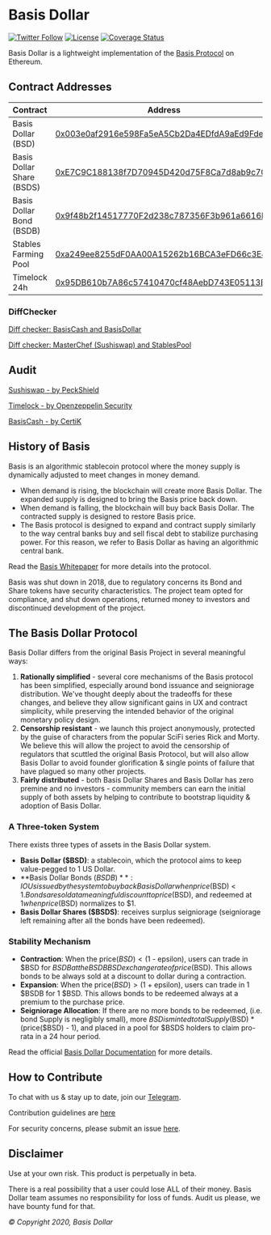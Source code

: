 # Basis Dollar

[![Twitter Follow](https://img.shields.io/twitter/follow/basisdollar?label=Follow)](https://twitter.com/basisdollar)
[![License](https://img.shields.io/github/license/Basis-dollar/basisdollarprotocol)](https://github.com/Basis-Dollar/basisdollar-protocol/blob/master/LICENSE)
[![Coverage Status](https://coveralls.io/repos/github/Basis-Dollar/basisdollar-protocol/badge.svg?branch=master)](https://coveralls.io/github/Basis-Dollar/basisdollar-protocol?branch=master)

Basis Dollar is a lightweight implementation of the [Basis Protocol](basis.io) on Ethereum.

## Contract Addresses
| Contract  | Address |
| ------------- | ------------- |
| Basis Dollar (BSD) | [0x003e0af2916e598Fa5eA5Cb2Da4EDfdA9aEd9Fde](https://etherscan.io/token/0x003e0af2916e598Fa5eA5Cb2Da4EDfdA9aEd9Fde) |
| Basis Dollar Share (BSDS) | [0xE7C9C188138f7D70945D420d75F8Ca7d8ab9c700](https://etherscan.io/token/0xE7C9C188138f7D70945D420d75F8Ca7d8ab9c700) |
| Basis Dollar Bond (BSDB) | [0x9f48b2f14517770F2d238c787356F3b961a6616F](https://etherscan.io/token/0x9f48b2f14517770F2d238c787356F3b961a6616F) |
| Stables Farming Pool | [0xa249ee8255dF0AA00A15262b16BCA3eFD66c3E4C](https://etherscan.io/address/0xa249ee8255dF0AA00A15262b16BCA3eFD66c3E4C#code) |
| Timelock 24h | [0x95DB610b7A86c57410470cf48AebD743E05113Bc](https://etherscan.io/address/0x95DB610b7A86c57410470cf48AebD743E05113Bc#code) |

### DiffChecker
[Diff checker: BasisCash and BasisDollar](https://www.diffchecker.com/cAbZZfEX)

[Diff checker: MasterChef (Sushiswap) and StablesPool](https://www.diffchecker.com/75LLSt63)

## Audit
[Sushiswap - by PeckShield](https://github.com/peckshield/publications/blob/master/audit_reports/PeckShield-Audit-Report-SushiSwap-v1.0.pdf)

[Timelock - by Openzeppelin Security](https://blog.openzeppelin.com/compound-finance-patch-audit)

[BasisCash - by CertiK](https://www.dropbox.com/s/ed5vxvaple5e740/REP-Basis-Cash-06_11_2020.pdf)

## History of Basis

Basis is an algorithmic stablecoin protocol where the money supply is dynamically adjusted to meet changes in money demand.  

- When demand is rising, the blockchain will create more Basis Dollar. The expanded supply is designed to bring the Basis price back down.
- When demand is falling, the blockchain will buy back Basis Dollar. The contracted supply is designed to restore Basis price.
- The Basis protocol is designed to expand and contract supply similarly to the way central banks buy and sell fiscal debt to stabilize purchasing power. For this reason, we refer to Basis Dollar as having an algorithmic central bank.

Read the [Basis Whitepaper](http://basis.io/basis_whitepaper_en.pdf) for more details into the protocol. 

Basis was shut down in 2018, due to regulatory concerns its Bond and Share tokens have security characteristics. The project team opted for compliance, and shut down operations, returned money to investors and discontinued development of the project. 

## The Basis Dollar Protocol

Basis Dollar differs from the original Basis Project in several meaningful ways: 

1. **Rationally simplified** - several core mechanisms of the Basis protocol has been simplified, especially around bond issuance and seigniorage distribution. We've thought deeply about the tradeoffs for these changes, and believe they allow significant gains in UX and contract simplicity, while preserving the intended behavior of the original monetary policy design. 
2. **Censorship resistant** - we launch this project anonymously, protected by the guise of characters from the popular SciFi series Rick and Morty. We believe this will allow the project to avoid the censorship of regulators that scuttled the original Basis Protocol, but will also allow Basis Dollar to avoid founder glorification & single points of failure that have plagued so many other projects. 
3. **Fairly distributed** - both Basis Dollar Shares and Basis Dollar has zero premine and no investors - community members can earn the initial supply of both assets by helping to contribute to bootstrap liquidity & adoption of Basis Dollar. 

### A Three-token System

There exists three types of assets in the Basis Dollar system. 

- **Basis Dollar ($BSD)**: a stablecoin, which the protocol aims to keep value-pegged to 1 US Dollar. 
- **Basis Dollar Bonds ($BSDB)**: IOUs issued by the system to buy back Basis Dollar when price($BSD) < $1. Bonds are sold at a meaningful discount to price($BSD), and redeemed at $1 when price($BSD) normalizes to $1. 
- **Basis Dollar Shares ($BSDS)**: receives surplus seigniorage (seigniorage left remaining after all the bonds have been redeemed).

### Stability Mechanism

- **Contraction**: When the price($BSD) < ($1 - epsilon), users can trade in $BSD for $BSDB at the BSDBBSD exchange rate of price($BSD). This allows bonds to be always sold at a discount to dollar during a contraction.
- **Expansion**: When the price($BSD) > ($1 + epsilon), users can trade in 1 $BSDB for 1 $BSD. This allows bonds to be redeemed always at a premium to the purchase price. 
- **Seigniorage Allocation**: If there are no more bonds to be redeemed, (i.e. bond Supply is negligibly small), more $BSD is minted totalSupply($BSD) * (price($BSD) - 1), and placed in a pool for $BSDS holders to claim pro-rata in a 24 hour period. 

Read the official [Basis Dollar Documentation](https://docs.basisdollar.fi) for more details.

## How to Contribute

To chat with us & stay up to date, join our [Telegram](https://t.me/basisdollar).

Contribution guidelines are [here](./CONTRIBUTING.md)

For security concerns, please submit an issue [here](https://github.com/Basis-Dollar/basisdollar-contracts/issues/new).

## Disclaimer

Use at your own risk. This product is perpetually in beta.

There is a real possibility that a user could lose ALL of their money. Basis Dollar team assumes no responsibility for loss of funds. Audit us please, we have bounty fund for that.

_© Copyright 2020, Basis Dollar_
